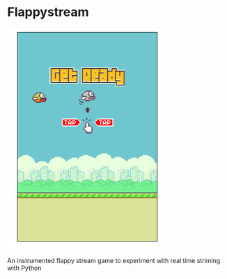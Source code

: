 # Flappystream

![Screenshot](https://github.com/guillemborrell/pycones19_tut/raw/master/doc/shot.png)

An instrumented flappy stream game to experiment with real time striming with Python
